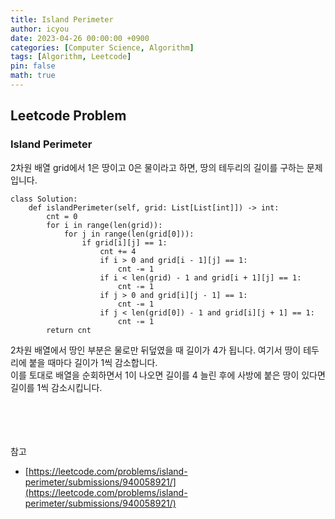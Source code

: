 ```yaml
---
title: Island Perimeter
author: icyou
date: 2023-04-26 00:00:00 +0900
categories: [Computer Science, Algorithm]
tags: [Algorithm, Leetcode]
pin: false
math: true
---
```


## Leetcode Problem

### Island Perimeter
2차원 배열 grid에서 1은 땅이고 0은 물이라고 하면, 땅의 테두리의 길이를 구하는 문제입니다.  

```
class Solution:
    def islandPerimeter(self, grid: List[List[int]]) -> int:
        cnt = 0
        for i in range(len(grid)):
            for j in range(len(grid[0])):
                if grid[i][j] == 1:
                    cnt += 4
                    if i > 0 and grid[i - 1][j] == 1:
                        cnt -= 1
                    if i < len(grid) - 1 and grid[i + 1][j] == 1:
                        cnt -= 1
                    if j > 0 and grid[i][j - 1] == 1:
                        cnt -= 1
                    if j < len(grid[0]) - 1 and grid[i][j + 1] == 1:
                        cnt -= 1
        return cnt
```
2차원 배열에서 땅인 부분은 물로만 뒤덮였을 때 길이가 4가 됩니다. 여기서 땅이 테두리에 붙을 때마다 길이가 1씩 감소합니다.  
이를 토대로 배열을 순회하면서 1이 나오면 길이를 4 늘린 후에 사방에 붙은 땅이 있다면 길이를 1씩 감소시킵니다.




<br/><br/><br/><br/>
참고 
- [https://leetcode.com/problems/island-perimeter/submissions/940058921/](https://leetcode.com/problems/island-perimeter/submissions/940058921/)